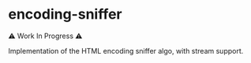 # encoding-sniffer

⚠️ Work In Progress ⚠️

Implementation of the HTML encoding sniffer algo, with stream support.
